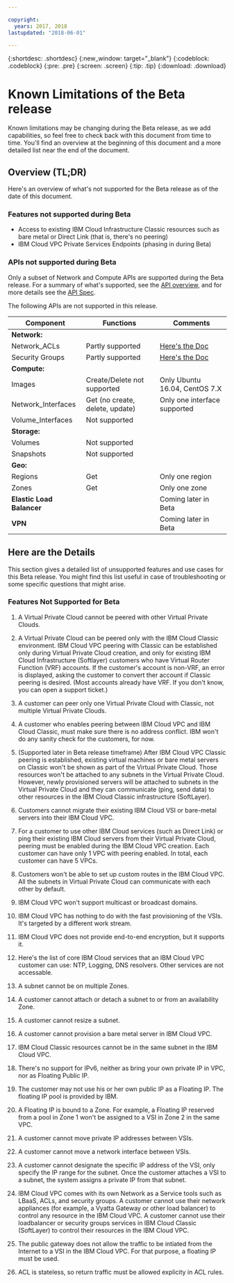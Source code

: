 ```yaml
---

copyright:
  years: 2017, 2018
lastupdated: "2018-06-01"

---
```


{:shortdesc: .shortdesc}
{:new_window: target="_blank"}
{:codeblock: .codeblock}
{:pre: .pre}
{:screen: .screen}
{:tip: .tip}
{:download: .download}

# Known Limitations of the Beta release

Known limitations may be changing during the Beta release, as we add capabilities, so feel free to check back with this document from time to time. You'll find an overview at the beginning of this document and a more detailed list near the end of the document.

## Overview (TL;DR)

Here's an overview of what's not supported for the Beta release as of the date of this document.

### Features not supported during Beta

* Access to existing IBM Cloud Infrastructure Classic resources such as bare metal or Direct Link (that is, there's no peering)
* IBM Cloud VPC Private Services Endpoints (phasing in during Beta)

### APIs not supported during Beta

Only a subset of Network and Compute APIs are supported during the Beta release. For a summary of what's supported, see the [API overview](api-summary.html), and for more details see the [API Spec](apis.html).

The following APIs are not supported in this release.

| Component | Functions | Comments |
|------|------|--------|
| **Network:**  |   |   |
| Network_ACLs | Partly supported | [Here's the Doc](using-acls.html) |
| Security Groups | Partly supported |  [Here's the Doc](security-groups.html) |
| **Compute:** |   |   |
| Images | Create/Delete not supported | Only Ubuntu 16.04, CentOS 7.X |
| Network_Interfaces | Get (no create, delete, update) | Only one interface supported |
| Volume_Interfaces | Not supported |   |
| **Storage:** |   |   |
| Volumes | Not supported |   |
| Snapshots | Not supported |  |
| **Geo:** |   |   |
| Regions | Get | Only one region |
| Zones | Get | Only one zone |
| **Elastic Load Balancer** |   |  Coming later in Beta |
| **VPN** |   |  Coming later in Beta |

## Here are the Details

This section gives a detailed list of unsupported features and use cases for this Beta release. You might find this list useful in case of troubleshooting or some specific questions that might arise.

### Features Not Supported for Beta

1. A Virtual Private Cloud cannot be peered with other Virtual Private Clouds.

2. A Virtual Private Cloud can be peered only with the IBM Cloud Classic environment. IBM Cloud VPC peering with Classic can be established only during Virtual Private Cloud creation, and only for existing IBM Cloud Infrastructure (Softlayer) customers who have Virtual Router Function (VRF) accounts. If the customer's account is non-VRF, an error is displayed, asking the customer to convert ther account if Classic peering is desired. (Most accounts already have VRF. If you don't know, you can open a support ticket.)

3. A customer can peer only one Virtual Private Cloud with Classic, not multiple Virtual Private Clouds.

4. A customer who enables peering between IBM Cloud VPC and IBM Cloud Classic, must make sure there is no address conflict. IBM won't do any sanity check for the customers, for now.

5. (Supported later in Beta release timeframe) After IBM Cloud VPC Classic peering is established, existing virtual machines or bare metal servers on Classic won't be shown as part of the Virtual Private Cloud. Those resources won't be attached to any subnets in the Virtual Private Cloud. However, newly provisioned servers will be attached to subnets in the Virtual Private Cloud and they can communicate (ping, send data) to other resources in the IBM Cloud Classic infrastructure (SoftLayer).

6. Customers cannot migrate their existing IBM Cloud VSI or bare-metal servers into their IBM Cloud VPC.

7. For a customer to use other IBM Cloud services (such as Direct Link) or ping their existing IBM Cloud servers from their Virtual Private Cloud, peering must be enabled during the IBM Cloud VPC creation. Each customer can have only 1 VPC with peering enabled. In total, each customer can have 5 VPCs.

8. Customers won't be able to set up custom routes in the IBM Cloud VPC. All the subnets in Virtual Private Cloud can communicate with each other by default.

9. IBM Cloud VPC won't support multicast or broadcast domains.

10. IBM Cloud VPC has nothing to do with the fast provisioning of the VSIs. It's targeted by a different work stream.

11. IBM Cloud VPC does not provide end-to-end encryption, but it supports it.

12. Here's the list of core IBM Cloud services that an IBM Cloud VPC customer can use: NTP, Logging, DNS resolvers. Other services are not accessable.

13. A subnet cannot be on multiple Zones.

14. A customer cannot attach or detach a subnet to or from an availability Zone.

15. A customer cannot resize a subnet.

16. A customer cannot provision a bare metal server in IBM Cloud VPC.

17. IBM Cloud Classic resources cannot be in the same subnet in the IBM Cloud VPC. 

18. There's no support for IPv6, neither as bring your own private IP in VPC, nor as Floating Public IP.

19. The customer may not use his or her own public IP as a Floating IP. The floating IP pool is provided by IBM.

20. A Floating IP is bound to a Zone. For example, a Floating IP reserved from a pool in Zone 1 won't be assigned to a VSI in Zone 2 in the same VPC.

21. A customer cannot move private IP addresses between VSIs.

22. A customer cannot move a network interface between VSIs.

23. A customer cannot designate the specific IP address of the VSI, only specify the IP range for the subnet. Once the customer attaches a VSI to a subnet, the system assigns a private IP from that subnet.

24. IBM Cloud VPC comes with its own Network as a Service tools such as LBaaS, ACLs, and security groups. A customer cannot use their network appliances (for example, a Vyatta Gateway or other load balancer) to control any resource in the IBM Cloud VPC. A customer cannot use their loadbalancer or security groups services in IBM Cloud Classic (SoftLayer) to control their resources in the IBM Cloud VPC.

25. The public gateway does not allow the traffic to be intiated from the Internet to a VSI in the IBM Cloud VPC. For that purpose, a floating IP must be used.

26. ACL is stateless, so return traffic must be allowed explicity in ACL rules.
